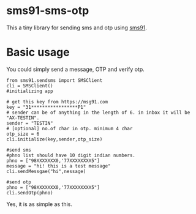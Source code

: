 # sms91-sms-otp
This a tiny library for sending sms and otp using [sms91](https://msg91.com/).

# Basic usage
You could simply send a message, OTP  and verify otp.

~~~~{.python}
from sms91.sendsms import SMSClient
cli = SMSClient()
#initializing app

# get this key from https://msg91.com
key = "31*****************P1" 
# sender can be of anything in the length of 6. in inbox it will be "AX-TESTIN".
sender = "TESTIN" 
# [optional] no.of char in otp. minimum 4 char  
otp_size = 6
cli.initialize(key,sender,otp_size)

#send sms
#phno list should have 10 digit indian numbers.
phno = ["98XXXXXXX0,'77XXXXXXXX5"]
message = "hi! this is a test message"
cli.sendMessgae("hi",nessage) 

#send otp
phno = ["98XXXXXXX0,'77XXXXXXXX5"]
cli.sendOtp(phno) 
~~~~
Yes, it is as simple as this.
